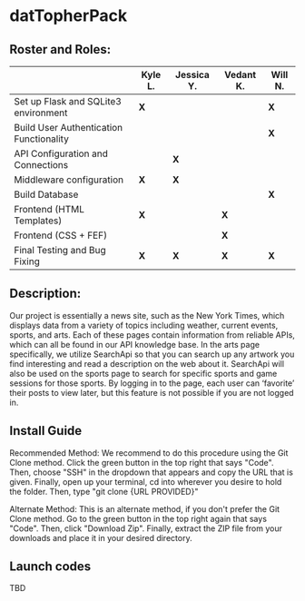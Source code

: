 # datTopherPack
## Roster and Roles:  
|                                        | Kyle L.    | Jessica Y. |  Vedant K. | Will N.  |
| -------------------------------------- | ---------- | ---------- | ---------- | -------- |
| Set up Flask and SQLite3 environment   |    **X**   |            |            |   **X**  |
| Build User Authentication Functionality|            |            |            |   **X**  |
| API Configuration and Connections      |            |    **X**   |            |          |
| Middleware configuration               |    **X**   |    **X**   |            |          |
| Build Database                         |            |            |            |   **X**  |
| Frontend (HTML Templates)              |    **X**   |            |   **X**    |          |
| Frontend (CSS + FEF)                   |            |            |   **X**    |          |
| Final Testing and Bug Fixing           |    **X**   |    **X**   |   **X**    |   **X**  |
## Description:
Our project is essentially a news site, such as the New York Times, which displays data from a variety of topics including weather, current events, sports, and arts. Each of these pages contain information from reliable APIs, which can all be found in our API knowledge base. In the arts page specifically, we utilize SearchApi so that you can search up any artwork you find interesting and read a description on the web about it. SearchApi will also be used on the sports page to search for specific sports and game sessions for those sports. By logging in to the page, each user can ‘favorite’ their posts to view later, but this feature is not possible if you are not logged in. 
## Install Guide
Recommended Method: We recommend to do this procedure using the Git Clone method. Click the green button in the top right that says "Code". Then, choose "SSH" in the dropdown that appears and copy the URL that is given. Finally, open up your terminal, cd into wherever you desire to hold the folder. Then, type "git clone {URL PROVIDED}"

Alternate Method: This is an alternate method, if you don't prefer the Git Clone method. Go to the green button in the top right again that says "Code". Then, click "Download Zip". Finally, extract the ZIP file from your downloads and place it in your desired directory. 
## Launch codes
TBD
